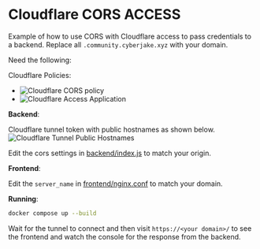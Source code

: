# Cloudflare CORS ACCESS

Example of how to use CORS with Cloudflare access to pass credentials to a backend.
Replace all `.community.cyberjake.xyz` with your domain.

Need the following:

Cloudflare Policies:

- ![Cloudflare CORS policy](https://r2-sharex.cyberjake.xyz/file/2023/12/firefox_K6EPBtmSPN.png)
- ![Cloudflare Access Application](https://r2-sharex.cyberjake.xyz/file/2023/12/firefox_Nor8ASvm9x.png)

**Backend**:

Cloudflare tunnel token with public hostnames as shown below.
![Cloudflare Tunnel Public Hostnames](https://r2-sharex.cyberjake.xyz/file/2023/12/firefox_IRs6LwK788.png)

Edit the cors settings in [backend/index.js](backend/index.js) to match your origin.

**Frontend**:

Edit the `server_name` in [frontend/nginx.conf](frontend/nginx.conf) to match your domain.

**Running**:

```bash
docker compose up --build
```

Wait for the tunnel to connect and then visit `https://<your domain>/` to see the frontend and watch the console for the response from the backend.
